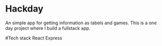 # Hackday

An simple app for getting information as tabels and games. This is a one day project where I build a fullstack app. 

#Tech stack
React
Express
